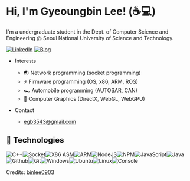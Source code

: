 # Hi, I'm Gyeoungbin Lee! (☕💻)

I'm a undergraduate student in the Dept. of Computer Science and Engineering @ Seoul National University of Science and Technology.

 [![LinkedIn](https://img.shields.io/badge/linkedin-%230077B5.svg?&style=for-the-badge&logo=linkedin&logoColor=white)](https://www.linkedin.com/in/gyeoungbin-lee-90baba250/) [![Blog](https://img.shields.io/badge/DEV-%23000000.svg?&style=for-the-badge&logo=dev.to&logoColor=white)](https://www.binlee-blog.com)

- Interests
    - 🌏 Network programming (socket programming)
    - ⚡ Firmware programming (OS, x86, ARM, ROS)
	- 🏎️ Automobile programming (AUTOSAR, CAN)
    - 👾 Computer Graphics (DirectX, WebGL, WebGPU)

- Contact
	- egb3543@gmail.com

## :wrench: Technologies

![C++](https://img.icons8.com/?size=30&id=40669&format=png&color=000000)![Socket](https://img.icons8.com/?size=30&id=13569&format=png&color=000000)![X86 ASM](https://img.icons8.com/?size=30&id=gVK745a4Vaur&format=png&color=000000)![ARM](https://img.icons8.com/?size=30&id=tD8gGypEfqaX&format=png&color=000000)![NodeJS](https://img.icons8.com/color/30/nodejs.png)![NPM](https://img.icons8.com/color/30/npm.png)![JavaScript](https://img.icons8.com/color/30/javascript.png)![Java](https://img.icons8.com/?size=30&id=Pd2x9GWu9ovX&format=png&color=000000)![Github](https://img.icons8.com/material-outlined/30/github.png)![Git](https://img.icons8.com/color/30/git.png)![Windows](https://img.icons8.com/color/30/windows-10.png)![Ubuntu](https://img.icons8.com/color/30/ubuntu--v1.png)![Linux](https://img.icons8.com/color/30/linux.png)![Console](https://img.icons8.com/color/30/console.png)

Credits: [binlee0903](https://github.com/binlee0903)
